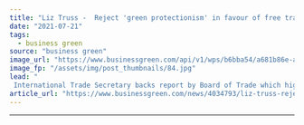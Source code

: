 ```yaml
---
title: "Liz Truss -  Reject 'green protectionism' in favour of free trade to drive net zero"
date: "2021-07-21"
tags: 
  - business green
source: "business green"
image_url: "https://www.businessgreen.com/api/v1/wps/b6bba54/a681b86e-aaa9-4e1f-8c19-51d786fe9aac/2/iStock-831152982-185x114.jpg"
image_fp: "/assets/img/post_thumbnails/84.jpg"
lead: "
 International Trade Secretary backs report by Board of Trade which highlights huge UK opportunities from green exports, but campaigners fear opposition to carbon border tariffs could undermine global decarbonisation efforts ..."
article_url: "https://www.businessgreen.com/news/4034793/liz-truss-reject-green-protectionism-favour-free-trade-drive-net-zero"
---
```


---
